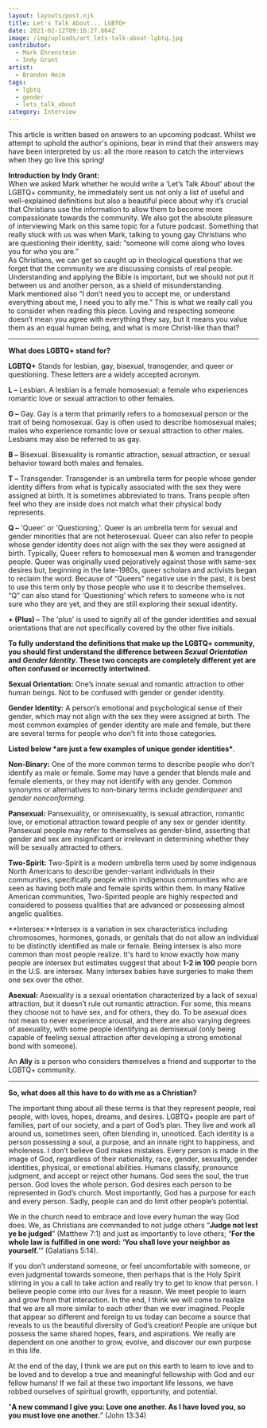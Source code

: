 ```yaml
---
layout: layouts/post.njk
title: Let's Talk About... LGBTQ+
date: 2021-02-12T09:16:27.664Z
image: /img/uploads/art_lets-talk-about-lgbtq.jpg
contributor:
  - Mark Ehrenstein
  - Indy Grant
artist:
  - Brandon Heim
tags:
  - lgbtq
  - gender
  - lets_talk_about
category: Interview
---
```

This article is written based on answers to an upcoming podcast. Whilst we attempt to uphold the author's opinions, bear in mind that their answers may have been interpreted by us: all the more reason to catch the interviews when they go live this spring!

**Introduction by Indy Grant:**\
When we asked Mark whether he would write a ‘Let’s Talk About’ about the LGBTQ+ community, he immediately sent us not only a list of useful and well-explained definitions but also a beautiful piece about why it’s crucial that Christians use the information to allow them to become more compassionate towards the community. We also got the absolute pleasure of interviewing Mark on this same topic for a future podcast. Something that really stuck with us was when Mark, talking to young gay Christians who are questioning their identity, said: “someone will come along who loves you for who you are.”\
As Christians, we can get so caught up in theological questions that we forget that the community we are discussing consists of real people. Understanding and applying the Bible is important, but we should not put it between us and another person, as a shield of misunderstanding. \
Mark mentioned also “I don’t need you to accept me, or understand everything about me, I need you to ally me.” This is what we really call you to consider when reading this piece. Loving and respecting someone doesn’t mean you agree with everything they say, but it means you value them as an equal human being, and what is more Christ-like than that? 

- - -

**What does LGBTQ+ stand for?**

**LGBTQ+**  Stands for lesbian, gay, bisexual, transgender, and queer or questioning. These letters are a widely accepted acronym. 

**L –** Lesbian. A lesbian is a female homosexual: a female who experiences romantic love or sexual attraction to other females.

**G –** Gay. Gay is a term that primarily refers to a homosexual person or the trait of being homosexual. Gay is often used to describe homosexual males; males who experience romantic love or sexual attraction to other males.  Lesbians may also be referred to as gay.

**B –** Bisexual. Bisexuality is romantic attraction, sexual attraction, or sexual behavior toward both males and females.

**T –** Transgender. Transgender is an umbrella term for people whose gender identity differs from what is typically associated with the sex they were assigned at birth. It is sometimes abbreviated to trans. Trans people often feel who they are inside does not match what their physical body represents.

**Q –**  'Queer' or 'Questioning,'. Queer is an umbrella term for sexual and gender minorities that are not heterosexual. Queer can also refer to people whose gender identity does not align with the sex they were assigned at birth. Typically, Queer refers to homosexual men & women and transgender people. Queer was originally used pejoratively against those with same-sex desires but, beginning in the late-1980s, queer scholars and activists began to reclaim the word. Because of “Queers” negative use in the past, it is best to use this term only by those people who use it to describe themselves. “Q” can also stand for ‘Questioning’ which refers to someone who is not sure who they are yet, and they are still exploring their sexual identity.

**+ (Plus) –** The 'plus' is used to signify all of the gender identities and sexual orientations that are not specifically covered by the other five initials.  

**To fully understand the definitions that make up the LGBTQ+ community, you should first understand the difference between *Sexual Orientation* and *Gender Identity*. These two concepts are completely different yet are often confused or incorrectly intertwined.**

**Sexual Orientation:** One’s innate sexual and romantic attraction to other human beings. Not to be confused with gender or gender identity.

**Gender Identity:** A person’s emotional and psychological sense of their gender, which may not align with the sex they were assigned at birth. The most common examples of gender identity are male and female, but there are several terms for people who don’t fit into those categories.

**Listed below \*are just a few examples of unique gender identities\****.*

**Non-Binary:** One of the more common terms to describe people who don’t identify as male or female. Some may have a gender that blends male and female elements, or they may not identify with any gender. Common synonyms or alternatives to non-binary terms include *genderqueer* and *gender nonconforming.*

**Pansexual:** Pansexuality, or omnisexuality, is sexual attraction, romantic love, or emotional attraction toward people of any sex or gender identity. Pansexual people may refer to themselves as gender-blind, asserting that gender and sex are insignificant or irrelevant in determining whether they will be sexually attracted to others.

**Two-Spirit:** Two-Spirit is a modern umbrella term used by some indigenous North Americans to describe gender-variant individuals in their communities, specifically people within indigenous communities who are seen as having both male and female spirits within them. In many Native American communities, Two-Spirited people are highly respected and considered to possess qualities that are advanced or possessing almost angelic qualities.

**Intersex:**Intersex is a variation in sex characteristics including chromosomes, hormones, gonads, or genitals that do not allow an individual to be distinctly identified as male or female. Being intersex is also more common than most people realize. It's hard to know exactly how many people are intersex but estimates suggest that about **1-2 in 100** people born in the U.S. are intersex. Many intersex babies have surgeries to make them one sex over the other.

**Asexual:** Asexuality is a sexual orientation characterized by a lack of sexual attraction, but it doesn’t rule out romantic attraction. For some, this means they choose not to have sex, and for others, they do. To be asexual does not mean to never experience arousal, and there are also varying degrees of asexuality, with some people identifying as demisexual (only being capable of feeling sexual attraction after developing a strong emotional bond with someone). 

An **Ally** is a person who considers themselves a friend and supporter to the LGBTQ+ community.  

- - -

**So, what does all this have to do with me as a Christian?**

The important thing about all these terms is that they represent people, real people, with loves, hopes, dreams, and desires. LGBTQ+ people are part of families, part of our society, and a part of God’s plan. They live and work all around us, sometimes seen, often blending in, unnoticed. Each identity is a person possessing a soul, a purpose, and an innate right to happiness, and wholeness. I don’t believe God makes mistakes. Every person is made in the image of God, regardless of their nationality, race, gender, sexuality, gender identities, physical, or emotional abilities.  Humans classify, pronounce judgment, and accept or reject other humans. God sees the soul, the true person. God loves the whole person. God desires each person to be represented in God’s church. Most importantly, God has a purpose for each and every person. Sadly, people can and do limit other people’s potential.

We in the church need to embrace and love every human the way God does. We, as Christians are commanded to not judge others “**Judge not lest ye be judged**” (Matthew 7:1) and just as importantly to love others; “**For the whole law is fulfilled in one word: ‘You shall love your neighbor as yourself.**’” (Galatians 5:14).    

If you don’t understand someone, or feel uncomfortable with someone, or even judgmental towards someone, then perhaps that is the Holy Spirit stirring in you a call to take action and really try to get to know that person. I believe people come into our lives for a reason. We meet people to learn and grow from that interaction. In the end, I think we will come to realize that we are all more similar to each other than we ever imagined. People that appear so different and foreign to us today can become a source that reveals to us the beautiful diversity of God’s creation! People are unique but possess the same shared hopes, fears, and aspirations. We really are dependent on one another to grow, evolve, and discover our own purpose in this life. 

At the end of the day, I think we are put on this earth to learn to love and to be loved and to develop a true and meaningful fellowship with God and our fellow humans! If we fail at these two important life lessons, we have robbed ourselves of spiritual growth, opportunity, and potential.

"**A new command I give you: Love one another. As I have loved you, so you must love one another.**”  (John 13:34)
